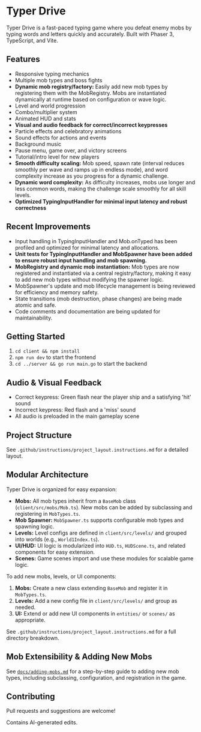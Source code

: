 # Typer Drive

Typer Drive is a fast-paced typing game where you defeat enemy mobs by typing words and letters quickly and accurately. Built with Phaser 3, TypeScript, and Vite.

## Features
- Responsive typing mechanics
- Multiple mob types and boss fights
- **Dynamic mob registry/factory:** Easily add new mob types by registering them with the MobRegistry. Mobs are instantiated dynamically at runtime based on configuration or wave logic.
- Level and world progression
- Combo/multiplier system
- Animated HUD and stats
- **Visual and audio feedback for correct/incorrect keypresses**
- Particle effects and celebratory animations
- Sound effects for actions and events
- Background music
- Pause menu, game over, and victory screens
- Tutorial/intro level for new players
- **Smooth difficulty scaling:** Mob speed, spawn rate (interval reduces smoothly per wave and ramps up in endless mode), and word complexity increase as you progress for a dynamic challenge.
- **Dynamic word complexity:** As difficulty increases, mobs use longer and less common words, making the challenge scale smoothly for all skill levels.
- **Optimized TypingInputHandler for minimal input latency and robust correctness**

## Recent Improvements
- Input handling in TypingInputHandler and Mob.onTyped has been profiled and optimized for minimal latency and allocations.
- **Unit tests for TypingInputHandler and MobSpawner have been added to ensure robust input handling and mob spawning.**
- **MobRegistry and dynamic mob instantiation:** Mob types are now registered and instantiated via a central registry/factory, making it easy to add new mob types without modifying the spawner logic.
- MobSpawner's update and mob lifecycle management is being reviewed for efficiency and memory safety.
- State transitions (mob destruction, phase changes) are being made atomic and safe.
- Code comments and documentation are being updated for maintainability.

## Getting Started
1. `cd client && npm install`
2. `npm run dev` to start the frontend
3. `cd ../server && go run main.go` to start the backend

## Audio & Visual Feedback
- Correct keypress: Green flash near the player ship and a satisfying 'hit' sound
- Incorrect keypress: Red flash and a 'miss' sound
- All audio is preloaded in the main gameplay scene

## Project Structure
See `.github/instructions/project_layout.instructions.md` for a detailed layout.

## Modular Architecture

Typer Drive is organized for easy expansion:
- **Mobs:** All mob types inherit from a `BaseMob` class (`client/src/mobs/Mob.ts`). New mobs can be added by subclassing and registering in `MobTypes.ts`.
- **Mob Spawner:** `MobSpawner.ts` supports configurable mob types and spawning logic.
- **Levels:** Level configs are defined in `client/src/levels/` and grouped into worlds (e.g., `World1Index.ts`).
- **UI/HUD:** UI logic is modularized into `HUD.ts`, `HUDScene.ts`, and related components for easy extension.
- **Scenes:** Game scenes import and use these modules for scalable game logic.

To add new mobs, levels, or UI components:
1. **Mobs:** Create a new class extending `BaseMob` and register it in `MobTypes.ts`.
2. **Levels:** Add a new config file in `client/src/levels/` and group as needed.
3. **UI:** Extend or add new UI components in `entities/` or `scenes/` as appropriate.

See `.github/instructions/project_layout.instructions.md` for a full directory breakdown.

## Mob Extensibility & Adding New Mobs

See [`docs/adding-mobs.md`](docs/adding-mobs.md) for a step-by-step guide to adding new mob types, including subclassing, configuration, and registration in the game.

## Contributing
Pull requests and suggestions are welcome!

Contains AI-generated edits.
